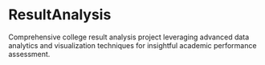 # ResultAnalysis
Comprehensive college result analysis project leveraging advanced data analytics and visualization techniques for insightful academic performance assessment.
